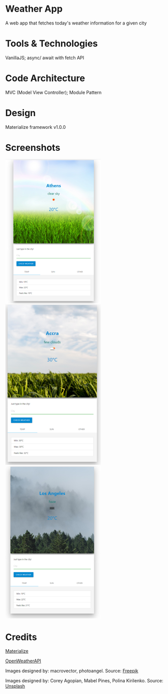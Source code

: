 # Weather App

A web app that fetches today's weather information for a given city

# Tools & Technologies

VanillaJS; async/ await with fetch API

# Code Architecture

MVC (Model View Controller); Module Pattern

# Design

Materialize framework v1.0.0

# Screenshots

<img src="img/athens.PNG" width="300">
<img src="img/accra.PNG" width="300">
<img src="img/la.PNG" width="300">

# Credits

[Materialize](https://materializecss.com/)

[OpenWeatherAPI](https://openweathermap.org/api)

Images designed by: macrovector, photoangel. Source: [Freepik](https://www.freepik.com/)

Images designed by: Corey Agopian, Mabel Pines, Polina Kirilenko. Source: [Unsplash](https://unsplash.com/)
